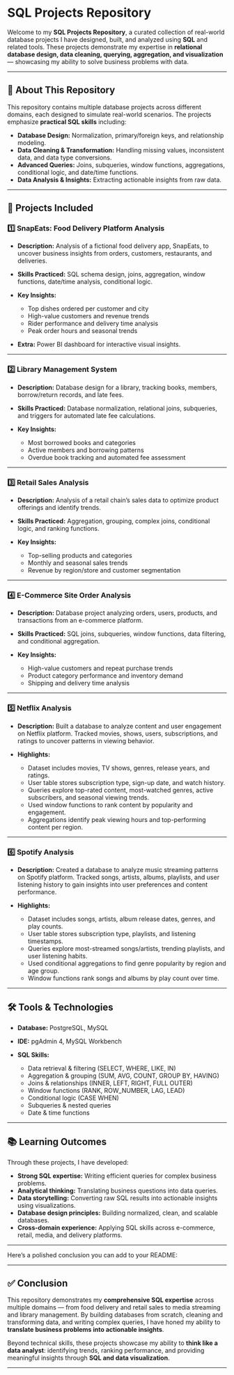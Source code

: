 # SQL Projects Repository

Welcome to my **SQL Projects Repository**, a curated collection of real-world database projects I have designed, built, and analyzed using **SQL** and related tools. These projects demonstrate my expertise in **relational database design, data cleaning, querying, aggregation, and visualization** — showcasing my ability to solve business problems with data.

---

## 🔹 About This Repository

This repository contains multiple database projects across different domains, each designed to simulate real-world scenarios. The projects emphasize **practical SQL skills** including:

* **Database Design:** Normalization, primary/foreign keys, and relationship modeling.
* **Data Cleaning & Transformation:** Handling missing values, inconsistent data, and data type conversions.
* **Advanced Queries:** Joins, subqueries, window functions, aggregations, conditional logic, and date/time functions.
* **Data Analysis & Insights:** Extracting actionable insights from raw data.

---

## 📁 Projects Included

### 1️⃣ SnapEats: Food Delivery Platform Analysis

* **Description:** Analysis of a fictional food delivery app, SnapEats, to uncover business insights from orders, customers, restaurants, and deliveries.
* **Skills Practiced:** SQL schema design, joins, aggregation, window functions, date/time analysis, conditional logic.
* **Key Insights:**

  * Top dishes ordered per customer and city
  * High-value customers and revenue trends
  * Rider performance and delivery time analysis
  * Peak order hours and seasonal trends
* **Extra:** Power BI dashboard for interactive visual insights.

---

### 2️⃣ Library Management System

* **Description:** Database design for a library, tracking books, members, borrow/return records, and late fees.
* **Skills Practiced:** Database normalization, relational joins, subqueries, and triggers for automated late fee calculations.
* **Key Insights:**

  * Most borrowed books and categories
  * Active members and borrowing patterns
  * Overdue book tracking and automated fee assessment

---

### 3️⃣ Retail Sales Analysis

* **Description:** Analysis of a retail chain’s sales data to optimize product offerings and identify trends.
* **Skills Practiced:** Aggregation, grouping, complex joins, conditional logic, and ranking functions.
* **Key Insights:**

  * Top-selling products and categories
  * Monthly and seasonal sales trends
  * Revenue by region/store and customer segmentation

---

### 4️⃣ E-Commerce Site Order Analysis

* **Description:** Database project analyzing orders, users, products, and transactions from an e-commerce platform.
* **Skills Practiced:** SQL joins, subqueries, window functions, data filtering, and conditional aggregation.
* **Key Insights:**

  * High-value customers and repeat purchase trends
  * Product category performance and inventory demand
  * Shipping and delivery time analysis

---

### 5️⃣ **Netflix Analysis**

* **Description:**
  Built a database to analyze content and user engagement on Netflix platform. Tracked movies, shows, users, subscriptions, and ratings to uncover patterns in viewing behavior.
* **Highlights:**

  * Dataset includes movies, TV shows, genres, release years, and ratings.
  * User table stores subscription type, sign-up date, and watch history.
  * Queries explore top-rated content, most-watched genres, active subscribers, and seasonal viewing trends.
  * Used window functions to rank content by popularity and engagement.
  * Aggregations identify peak viewing hours and top-performing content per region.

---

### 6️⃣ **Spotify Analysis**

* **Description:**
  Created a database to analyze music streaming patterns on Spotify platform. Tracked songs, artists, albums, playlists, and user listening history to gain insights into user preferences and content performance.
* **Highlights:**

  * Dataset includes songs, artists, album release dates, genres, and play counts.
  * User table stores subscription type, playlists, and listening timestamps.
  * Queries explore most-streamed songs/artists, trending playlists, and user listening habits.
  * Used conditional aggregations to find genre popularity by region and age group.
  * Window functions rank songs and albums by play count over time.

---

## 🛠️ Tools & Technologies

* **Database:** PostgreSQL, MySQL
* **IDE:** pgAdmin 4, MySQL Workbench
* **SQL Skills:**

  * Data retrieval & filtering (SELECT, WHERE, LIKE, IN)
  * Aggregation & grouping (SUM, AVG, COUNT, GROUP BY, HAVING)
  * Joins & relationships (INNER, LEFT, RIGHT, FULL OUTER)
  * Window functions (RANK, ROW_NUMBER, LAG, LEAD)
  * Conditional logic (CASE WHEN)
  * Subqueries & nested queries
  * Date & time functions

---

## 📚 Learning Outcomes

Through these projects, I have developed:

* **Strong SQL expertise:** Writing efficient queries for complex business problems.
* **Analytical thinking:** Translating business questions into data queries.
* **Data storytelling:** Converting raw SQL results into actionable insights using visualizations.
* **Database design principles:** Building normalized, clean, and scalable databases.
* **Cross-domain experience:** Applying SQL skills across e-commerce, retail, media, and delivery platforms.

---

Here’s a polished conclusion you can add to your README:

---

## ✅ Conclusion

This repository demonstrates my **comprehensive SQL expertise** across multiple domains — from food delivery and retail sales to media streaming and library management. By building databases from scratch, cleaning and transforming data, and writing complex queries, I have honed my ability to **translate business problems into actionable insights**.

Beyond technical skills, these projects showcase my ability to **think like a data analyst**: identifying trends, ranking performance, and providing meaningful insights through **SQL and data visualization**.

---
